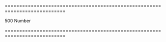 ===========================================================================
<!--default-->500<!--/default-->
<!--type-->Number<!--/type-->
===========================================================================

<!--shortDescription-->

<!--/shortDescription-->

<!--fullDescription-->

<!--/fullDescription-->